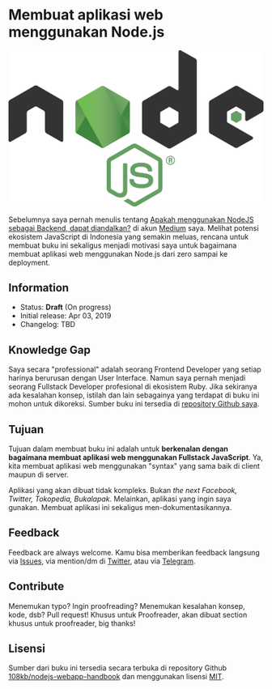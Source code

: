 # Membuat aplikasi web menggunakan Node.js

![](./img/nodejs.png)

Sebelumnya saya pernah menulis tentang [Apakah menggunakan NodeJS sebagai Backend, dapat diandalkan?](https://medium.com/@108kb/apakah-menggunakan-nodejs-sebagai-backend-dapat-diandalkan-371ad1e9a09a) di akun [Medium](https://medium.com/@108kb) saya. Melihat potensi ekosistem JavaScript
di Indonesia yang semakin meluas, rencana untuk membuat buku ini sekaligus menjadi motivasi saya untuk bagaimana membuat aplikasi web
menggunakan Node.js dari zero sampai ke deployment.

## Information

- Status: **Draft** (On progress)
- Initial release: Apr 03, 2019
- Changelog: TBD

## Knowledge Gap

Saya secara "professional" adalah seorang Frontend Developer yang setiap harinya berurusan dengan
User Interface. Namun saya pernah menjadi seorang Fullstack Developer profesional di ekosistem Ruby.
Jika sekiranya ada kesalahan konsep, istilah dan lain sebagainya yang terdapat di buku ini mohon
untuk dikoreksi. Sumber buku ini tersedia di [repository Github saya](https://github.com/108kb/nodejs-webapp-handbook).

## Tujuan

Tujuan dalam membuat buku ini adalah untuk **berkenalan dengan bagaimana membuat aplikasi web
menggunakan Fullstack JavaScript**. Ya, kita membuat aplikasi web menggunakan "syntax" yang sama baik
di client maupun di server.

Aplikasi yang akan dibuat tidak kompleks. Bukan _the next Facebook, Twitter, Tokopedia, Bukalapak_.
Melainkan, aplikasi yang ingin saya gunakan. Membuat aplikasi ini sekaligus men-dokumentasikannya.

## Feedback

Feedback are always welcome. Kamu bisa memberikan feedback langsung via [Issues](https://github.com/108kb/nodejs-webapp-handbook/issues/new),
via mention/dm di [Twitter](https://twitter.com/108kbps), atau via [Telegram](https://t.me/farizrizaldy).

## Contribute

Menemukan typo? Ingin proofreading? Menemukan kesalahan konsep, kode, dsb? Pull request! Khusus untuk Proofreader, akan dibuat section khusus
untuk proofreader, big thanks!

## Lisensi

Sumber dari buku ini tersedia secara terbuka di repository Github [108kb/nodejs-webapp-handbook](https://github.com/108kb/nodejs-webapp-handbook) dan
menggunakan lisensi [MIT](https://tldrlegal.com/license/mit-license).

